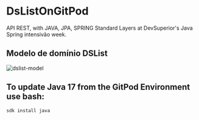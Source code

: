 # DsListOnGitPod
API REST, with JAVA, JPA, SPRING Standard Layers at DevSuperior's Java Spring intensivão week.

## Modelo de domínio DSList
![dslist-model](https://github.com/RodrigoDeOliveiraSilva/DsListOnGitPod/assets/97246882/44e69a71-a6b3-4597-ad5a-9f03baf67d94)

## To update Java 17 from the GitPod Environment use bash: 
```command_line
sdk install java
```
